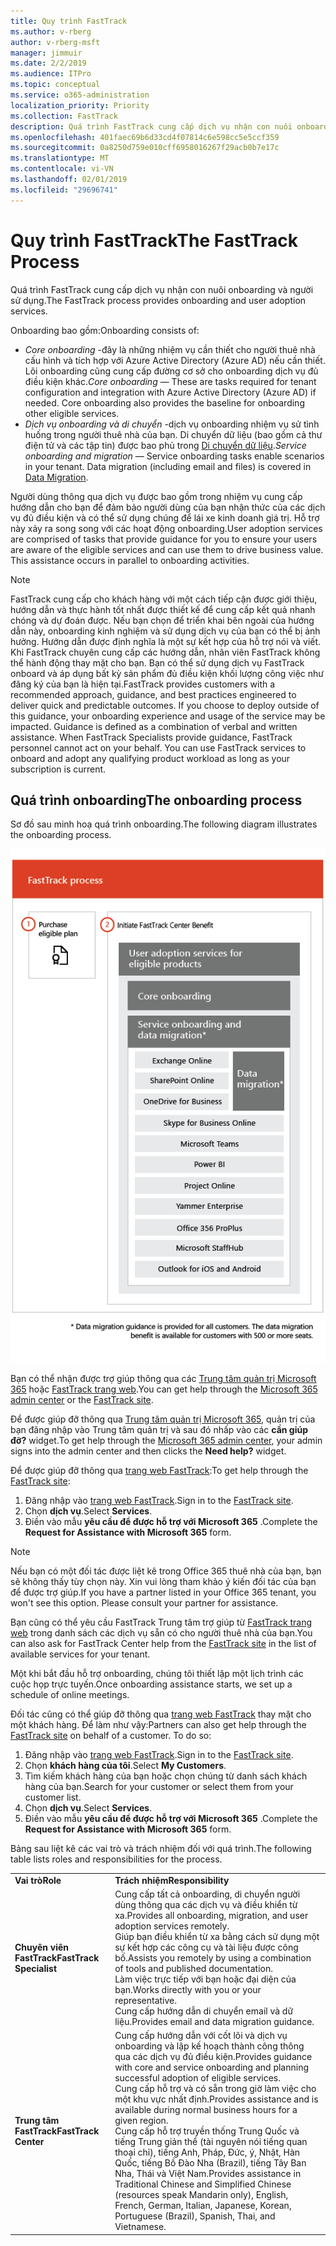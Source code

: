 ```yaml
---
title: Quy trình FastTrack
ms.author: v-rberg
author: v-rberg-msft
manager: jimmuir
ms.date: 2/2/2019
ms.audience: ITPro
ms.topic: conceptual
ms.service: o365-administration
localization_priority: Priority
ms.collection: FastTrack
description: Quá trình FastTrack cung cấp dịch vụ nhận con nuôi onboarding và người sử dụng.
ms.openlocfilehash: 401faec69b6d33cd4f07814c6e598cc5e5ccf359
ms.sourcegitcommit: 0a8250d759e010cff6958016267f29acb0b7e17c
ms.translationtype: MT
ms.contentlocale: vi-VN
ms.lasthandoff: 02/01/2019
ms.locfileid: "29696741"
---
```

# <a name="the-fasttrack-process"></a><span data-ttu-id="1711f-103">Quy trình FastTrack</span><span class="sxs-lookup"><span data-stu-id="1711f-103">The FastTrack Process</span></span>

<span data-ttu-id="1711f-104">Quá trình FastTrack cung cấp dịch vụ nhận con nuôi onboarding và người sử dụng.</span><span class="sxs-lookup"><span data-stu-id="1711f-104">The FastTrack process provides onboarding and user adoption services.</span></span> 
  
<span data-ttu-id="1711f-105">Onboarding bao gồm:</span><span class="sxs-lookup"><span data-stu-id="1711f-105">Onboarding consists of:</span></span>
  
- <span data-ttu-id="1711f-p101">*Core onboarding* -đây là những nhiệm vụ cần thiết cho người thuê nhà cấu hình và tích hợp với Azure Active Directory (Azure AD) nếu cần thiết. Lõi onboarding cũng cung cấp đường cơ sở cho onboarding dịch vụ đủ điều kiện khác.</span><span class="sxs-lookup"><span data-stu-id="1711f-p101">*Core onboarding* — These are tasks required for tenant configuration and integration with Azure Active Directory (Azure AD) if needed. Core onboarding also provides the baseline for onboarding other eligible services.</span></span> 
- <span data-ttu-id="1711f-p102">*Dịch vụ onboarding và di chuyển* -dịch vụ onboarding nhiệm vụ sử tình huống trong người thuê nhà của bạn. Di chuyển dữ liệu (bao gồm cả thư điện tử và các tập tin) được bao phủ trong [Di chuyển dữ liệu](O365-data-migration.md).</span><span class="sxs-lookup"><span data-stu-id="1711f-p102">*Service onboarding and migration* — Service onboarding tasks enable scenarios in your tenant. Data migration (including email and files) is covered in [Data Migration](O365-data-migration.md).</span></span> 
    
<span data-ttu-id="1711f-p103">Người dùng thông qua dịch vụ được bao gồm trong nhiệm vụ cung cấp hướng dẫn cho bạn để đảm bảo người dùng của bạn nhận thức của các dịch vụ đủ điều kiện và có thể sử dụng chúng để lái xe kinh doanh giá trị. Hỗ trợ này xảy ra song song với các hoạt động onboarding.</span><span class="sxs-lookup"><span data-stu-id="1711f-p103">User adoption services are comprised of tasks that provide guidance for you to ensure your users are aware of the eligible services and can use them to drive business value. This assistance occurs in parallel to onboarding activities.</span></span>
  
> [!NOTE]
> <span data-ttu-id="1711f-p104">FastTrack cung cấp cho khách hàng với một cách tiếp cận được giới thiệu, hướng dẫn và thực hành tốt nhất được thiết kế để cung cấp kết quả nhanh chóng và dự đoán được. Nếu bạn chọn để triển khai bên ngoài của hướng dẫn này, onboarding kinh nghiệm và sử dụng dịch vụ của bạn có thể bị ảnh hưởng. Hướng dẫn được định nghĩa là một sự kết hợp của hỗ trợ nói và viết. Khi FastTrack chuyên cung cấp các hướng dẫn, nhân viên FastTrack không thể hành động thay mặt cho bạn. Bạn có thể sử dụng dịch vụ FastTrack onboard và áp dụng bất kỳ sản phẩm đủ điều kiện khối lượng công việc như đăng ký của bạn là hiện tại.</span><span class="sxs-lookup"><span data-stu-id="1711f-p104">FastTrack provides customers with a recommended approach, guidance, and best practices engineered to deliver quick and predictable outcomes. If you choose to deploy outside of this guidance, your onboarding experience and usage of the service may be impacted. Guidance is defined as a combination of verbal and written assistance. When FastTrack Specialists provide guidance, FastTrack personnel cannot act on your behalf. You can use FastTrack services to onboard and adopt any qualifying product workload as long as your subscription is current.</span></span> 
  
## <a name="the-onboarding-process"></a><span data-ttu-id="1711f-117">Quá trình onboarding</span><span class="sxs-lookup"><span data-stu-id="1711f-117">The onboarding process</span></span>

<span data-ttu-id="1711f-118">Sơ đồ sau minh hoạ quá trình onboarding.</span><span class="sxs-lookup"><span data-stu-id="1711f-118">The following diagram illustrates the onboarding process.</span></span>
  
![Thời gian biểu cho việc sử dụng lợi ích Onboarding](media/O365-Onboarding-Timeline.png)
  
<span data-ttu-id="1711f-120">Bạn có thể nhận được trợ giúp thông qua các [Trung tâm quản trị Microsoft 365](https://go.microsoft.com/fwlink/?linkid=2032704) hoặc [FastTrack trang web](https://go.microsoft.com/fwlink/?linkid=780698).</span><span class="sxs-lookup"><span data-stu-id="1711f-120">You can get help through the [Microsoft 365 admin center](https://go.microsoft.com/fwlink/?linkid=2032704) or the [FastTrack site](https://go.microsoft.com/fwlink/?linkid=780698).</span></span> 

<span data-ttu-id="1711f-121">Để được giúp đỡ thông qua [Trung tâm quản trị Microsoft 365](https://go.microsoft.com/fwlink/?linkid=2032704), quản trị của bạn đăng nhập vào Trung tâm quản trị và sau đó nhấp vào các **cần giúp đỡ?** widget.</span><span class="sxs-lookup"><span data-stu-id="1711f-121">To get help through the [Microsoft 365 admin center](https://go.microsoft.com/fwlink/?linkid=2032704), your admin signs into the admin center and then clicks the **Need help?** widget.</span></span> 

<span data-ttu-id="1711f-122">Để được giúp đỡ thông qua [trang web FastTrack](https://go.microsoft.com/fwlink/?linkid=780698):</span><span class="sxs-lookup"><span data-stu-id="1711f-122">To get help through the [FastTrack site](https://go.microsoft.com/fwlink/?linkid=780698):</span></span> 
1.  <span data-ttu-id="1711f-123">Đăng nhập vào [trang web FastTrack](https://go.microsoft.com/fwlink/?linkid=780698).</span><span class="sxs-lookup"><span data-stu-id="1711f-123">Sign in to the [FastTrack site](https://go.microsoft.com/fwlink/?linkid=780698).</span></span> 
2.  <span data-ttu-id="1711f-124">Chọn **dịch vụ**.</span><span class="sxs-lookup"><span data-stu-id="1711f-124">Select **Services**.</span></span>
3.  <span data-ttu-id="1711f-125">Điền vào mẫu **yêu cầu để được hỗ trợ với Microsoft 365** .</span><span class="sxs-lookup"><span data-stu-id="1711f-125">Complete the **Request for Assistance with Microsoft 365** form.</span></span> 
> [!NOTE]
>  <span data-ttu-id="1711f-p105">Nếu bạn có một đối tác được liệt kê trong Office 365 thuê nhà của bạn, bạn sẽ không thấy tùy chọn này. Xin vui lòng tham khảo ý kiến đối tác của bạn để được trợ giúp.</span><span class="sxs-lookup"><span data-stu-id="1711f-p105">If you have a partner listed in your Office 365 tenant, you won't see this option. Please consult your partner for assistance.</span></span> 
  
 <span data-ttu-id="1711f-128">Bạn cũng có thể yêu cầu FastTrack Trung tâm trợ giúp từ [FastTrack trang web](https://go.microsoft.com/fwlink/?linkid=780698) trong danh sách các dịch vụ sẵn có cho người thuê nhà của bạn.</span><span class="sxs-lookup"><span data-stu-id="1711f-128">You can also ask for FastTrack Center help from the [FastTrack site](https://go.microsoft.com/fwlink/?linkid=780698) in the list of available services for your tenant.</span></span> 
    
 <span data-ttu-id="1711f-129">Một khi bắt đầu hỗ trợ onboarding, chúng tôi thiết lập một lịch trình các cuộc họp trực tuyến.</span><span class="sxs-lookup"><span data-stu-id="1711f-129">Once onboarding assistance starts, we set up a schedule of online meetings.</span></span>
    
<span data-ttu-id="1711f-p106">Đối tác cũng có thể giúp đỡ thông qua [trang web FastTrack](https://go.microsoft.com/fwlink/?linkid=780698) thay mặt cho một khách hàng. Để làm như vậy:</span><span class="sxs-lookup"><span data-stu-id="1711f-p106">Partners can also get help through the [FastTrack site](https://go.microsoft.com/fwlink/?linkid=780698) on behalf of a customer. To do so:</span></span>
1.  <span data-ttu-id="1711f-132">Đăng nhập vào [trang web FastTrack](https://go.microsoft.com/fwlink/?linkid=780698).</span><span class="sxs-lookup"><span data-stu-id="1711f-132">Sign in to the [FastTrack site](https://go.microsoft.com/fwlink/?linkid=780698).</span></span> 
2.  <span data-ttu-id="1711f-133">Chọn **khách hàng của tôi**.</span><span class="sxs-lookup"><span data-stu-id="1711f-133">Select **My Customers**.</span></span>
3.  <span data-ttu-id="1711f-134">Tìm kiếm khách hàng của bạn hoặc chọn chúng từ danh sách khách hàng của bạn.</span><span class="sxs-lookup"><span data-stu-id="1711f-134">Search for your customer or select them from your customer list.</span></span>
4.  <span data-ttu-id="1711f-135">Chọn **dịch vụ**.</span><span class="sxs-lookup"><span data-stu-id="1711f-135">Select **Services**.</span></span>
5.  <span data-ttu-id="1711f-136">Điền vào mẫu **yêu cầu để được hỗ trợ với Microsoft 365** .</span><span class="sxs-lookup"><span data-stu-id="1711f-136">Complete the **Request for Assistance with Microsoft 365** form.</span></span> 

<span data-ttu-id="1711f-137">Bảng sau liệt kê các vai trò và trách nhiệm đối với quá trình.</span><span class="sxs-lookup"><span data-stu-id="1711f-137">The following table lists roles and responsibilities for the process.</span></span>
    
|||
|:-----|:-----|
|<span data-ttu-id="1711f-138">**Vai trò**</span><span class="sxs-lookup"><span data-stu-id="1711f-138">**Role**</span></span> <br/> |<span data-ttu-id="1711f-139">**Trách nhiệm**</span><span class="sxs-lookup"><span data-stu-id="1711f-139">**Responsibility**</span></span> <br/> |
|<span data-ttu-id="1711f-140">**Chuyên viên FastTrack**</span><span class="sxs-lookup"><span data-stu-id="1711f-140">**FastTrack Specialist**</span></span> <br/> |<span data-ttu-id="1711f-141">Cung cấp tất cả onboarding, di chuyển người dùng thông qua các dịch vụ và điều khiển từ xa.</span><span class="sxs-lookup"><span data-stu-id="1711f-141">Provides all onboarding, migration, and user adoption services remotely.</span></span>  <br/> <span data-ttu-id="1711f-142">Giúp bạn điều khiển từ xa bằng cách sử dụng một sự kết hợp các công cụ và tài liệu được công bố.</span><span class="sxs-lookup"><span data-stu-id="1711f-142">Assists you remotely by using a combination of tools and published documentation.</span></span> <br/> <span data-ttu-id="1711f-143">Làm việc trực tiếp với bạn hoặc đại diện của bạn.</span><span class="sxs-lookup"><span data-stu-id="1711f-143">Works directly with you or your representative.</span></span> <br/> <span data-ttu-id="1711f-144">Cung cấp hướng dẫn di chuyển email và dữ liệu.</span><span class="sxs-lookup"><span data-stu-id="1711f-144">Provides email and data migration guidance.</span></span>|
|<span data-ttu-id="1711f-145">**Trung tâm FastTrack**</span><span class="sxs-lookup"><span data-stu-id="1711f-145">**FastTrack Center**</span></span>  <br/> |<span data-ttu-id="1711f-146">Cung cấp hướng dẫn với cốt lõi và dịch vụ onboarding và lập kế hoạch thành công thông qua các dịch vụ đủ điều kiện.</span><span class="sxs-lookup"><span data-stu-id="1711f-146">Provides guidance with core and service onboarding and planning successful adoption of eligible services.</span></span>  <br/> <span data-ttu-id="1711f-147">Cung cấp hỗ trợ và có sẵn trong giờ làm việc cho một khu vực nhất định.</span><span class="sxs-lookup"><span data-stu-id="1711f-147">Provides assistance and is available during normal business hours for a given region.</span></span> <br/> <span data-ttu-id="1711f-148">Cung cấp hỗ trợ truyền thống Trung Quốc và tiếng Trung giản thể (tài nguyên nói tiếng quan thoại chỉ), tiếng Anh, Pháp, Đức, ý, Nhật, Hàn Quốc, tiếng Bồ Đào Nha (Brazil), tiếng Tây Ban Nha, Thái và Việt Nam.</span><span class="sxs-lookup"><span data-stu-id="1711f-148">Provides assistance in Traditional Chinese and Simplified Chinese (resources speak Mandarin only), English, French, German, Italian, Japanese, Korean, Portuguese (Brazil), Spanish, Thai, and Vietnamese.</span></span>|


  

